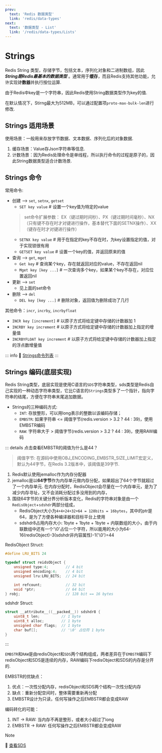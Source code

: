 ```yaml
---
prev:
  text: 'Redis 数据类型'
  link: 'redis/data-types'
next:
  text: '数据类型 - List'
  link: '/redis/data-types/Lists'
---
```

# Strings  <Badge type="tip" text="Redis Strings" />

Redis String 类型，存储字节，包括文本，序列化对象和二进制数组，因此 ***String是Redis最基本的数据类型*** 。通常用于**缓存**，而且Redis支持其他功能，允许实现**计数器**并执行按位运算.

由于Redis中key是一个字符串，因此Redis使用String数据类型作为key的值.

在默认情况下，Stirng最大为512MB，可以通过配置项`proto-max-bulk-len`进行修改.

## Strings 适用场景

使用场景：一般用来存放字节数据、文本数据、序列化后的对象数据.

1. 缓存场景：Value存Json字符串等信息.
2. 计数场景：因为Redis处理命令是单线程，所以执行命令的过程是原子的，因此String数据类型适合计数场景.

## Strings 命令

常用命令:
- 创建 --> `set`, `setnx`, `getset`
  - `SET key value`  # 设置一个key值为特定的value
  > set命令扩展参数：
    EX（键过期时间秒）、PX（键过期时间毫秒）、NX（只有键不存在时才对键进行操作，基本替代下面的SETNX操作）、XX（键存在时才对键进行操作）
  - `SETNX key value` # 用于在指定的key不存在时，为key设置指定的值，对于实现锁很有用
  - `GETSET key value` # 设置一个key的值，并返回原来的值
- 查询 --> `get`, `mget`
  - `Get key` # 查询某个key，存在就返回对应的value，不存在返回nil
  - `Mget key [key ...]` # 一次查询多个key，如果某个key不存在，对应位置返回nil
- 更新 --> `set`
  - 见上面的set命令
- 删除 --> `del`
  - `DEL key [key ...]` # 删除对象，返回值为删除成功了几行

其他命令：`incr`, `incrby`, `incrbyfloat`
- `INCR key [increment]` # 以原子方式将给定键中存储的计数器加 1
- `INCRBY key increment` # 以原子方式将给定键中存储的计数器加上指定的增量值
- `INCRBYFLOAT key increment` # 以原子方式将给定键中存储的计数器加上指定的浮点数增量值

::: info 🔗 [Strings命令列表](https://redis.io/docs/latest/commands/?group=Strings)
:::


## Strings 编码(底层实现)

Redis String类型，底层实现是使用C语言的`SDS`字符串类型，sds类型是Redis自己实现的一种动态字符串类型，它比C语言的`Strings`类型多了一个指针，指向字符串的结尾，方便在字符串末尾追加数据。

- Strings的三种编码方式:
  - `INT`: 存放整形，可以用long表示的整数以该编码存储；
  - `EMBSTR`: 如果字符串 <= 阈值字节(redis.version > 3.2 ? 44 : 39)，使用EMBSTR编码
  - `RAW`: 字符串大于 > 阈值字节(redis.version > 3.2 ? 44 : 39)，使用RAW编码

::: details 点击查看EMBSTR的阈值为什么是44？
> 阈值字节: 在源码中使用OBJ_ENCODING_EMBSTR_SIZE_LIMIT宏定义，默认为44字节，在Redis 3.2版本中，该阈值是39字节.

1. Redis默认使用jemalloc作为内存分配器
2. jemalloc是以**64字节**作为内存单元做内存分配，如果超出了64个字节就超过了一个内存单元. 在内存分配时，RedisObject会尽量在一个内存单元，是为了减少内存寻址，又不会消耗分配过多没用到的内存，
3. 围绕64字节的关键分界分析版本变化，Redis的字符串对象是由一个`RedisObject`+`sdshdr`两部分组成，
   - RedisObject大小为`4+4+24+32+64 = 128bits = 16bytes`，其中的ptr是64，是为了方便各种编译器和目标平台上使用
   - sdshdr8占用内存大小: 1byte + 1byte + 1byte + 内联数组的大小，由于内联数组中还有一个'\0'占位一个字符，所以能用的大小为64-16(redisObject)-3(sdshdr非内容属性)-1('\0')=44

RedisObject Struct:
```c
#define LRU_BITS 24

typedef struct reidsObject {
    unsigned type:4;        // 4 bit
    unsigned encoding:4;    // 4 bit
    unsigned lru:LRU_BITS;  // 24 bit

    int refcount;           // 32 bit
    void *ptr;              // 64 bit
} robj;                     // 128 bit == 16 bytes
```

sdshdr Struct:
```c
struct __attribute__((__packed__)) sdshdr8 {
    uint8_t len;          // 1 byte
    uint8_t alloc;        // 1 byte
    unsigned char flags;  // 1 byte
    char buf[];           // '\0' 占位符 1 byte
}
```
:::

`EMBSTR`和`RAW`是由redisObject和`SDS`两个结构组成，两者差异在于`EMBSTR`编码下redisObject和SDS是连续的内存，RAW编码下redisObject和SDS的内存是分开的.

EMBSTR的优缺点：
  1. 优点：一次性分配内存，redisObject和SDS两个结构一次性分配内存
  2. 缺点：重新分配空间时，整体需要重新再分配
  3. EMBSTR设计为只读，任何写操作之后EMBSTR都会变成RAW

编码转化的可能：
1. INT -> RAW: 当内存不再是整形，或者大小超过了long
2. EMBSTR -> RAW: 任何写操作之后EMBSTR都会变成RAW

> [!NOTE]
> 🔗 [查看SDS](./encoding-sds.md)
